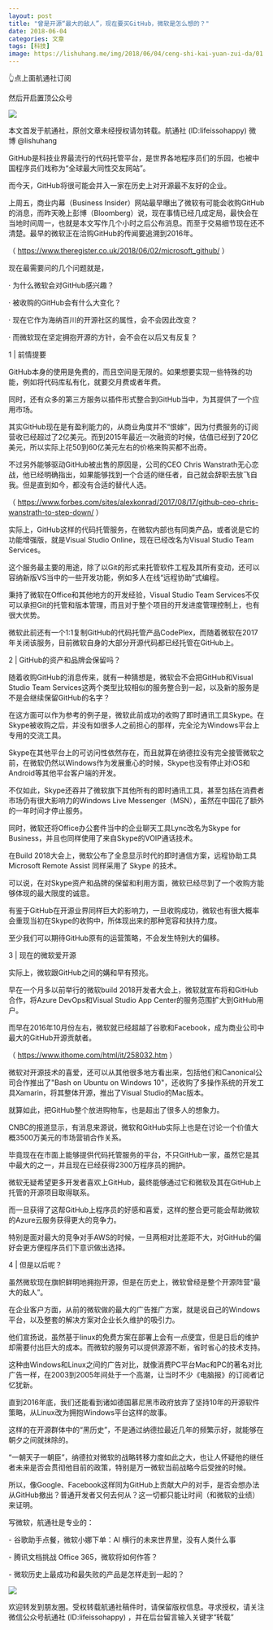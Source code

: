 ```yaml
---
layout: post
title: "曾是开源“最大的敌人”，现在要买GitHub，微软是怎么想的？"
date: 2018-06-04
categories: 文章
tags: [科技]
image: https://lishuhang.me/img/2018/06/04/ceng-shi-kai-yuan-zui-da/01.jpg
---
```


👆点上面航通社订阅

然后开启置顶公众号

![](https://mmbiz.qpic.cn/mmbiz_jpg/AdRKyBVLoHImmJ2v1icXCpw27nrulWUS6g7jmRUBHicg0Oa8NKwk1xUeGF4Cgd2eqicbGRzQ34qjZrq8cINB3m1dA/640?wx_fmt=jpeg)

本文首发于航通社，原创文章未经授权请勿转载。航通社 (ID:lifeissohappy) 微博 @lishuhang

GitHub是科技业界最流行的代码托管平台，是世界各地程序员们的乐园，也被中国程序员们戏称为“全球最大同性交友网站”。

而今天，GitHub将很可能会并入一家在历史上对开源最不友好的企业。

上周五，商业内幕（Business Insider）网站最早曝出了微软有可能会收购GitHub的消息，而昨天晚上彭博（Bloomberg）说，现在事情已经几成定局，最快会在当地时间周一，也就是本文写作几个小时之后公布消息。而至于交易细节现在还不清楚。最早的微软正在洽购GitHub的传闻要追溯到2016年。

（ https://www.theregister.co.uk/2018/06/02/microsoft_github/ ）

现在最需要问的几个问题就是，

· 为什么微软会对GitHub感兴趣？

· 被收购的GitHub会有什么大变化？

· 现在它作为海纳百川的开源社区的属性，会不会因此改变？

· 而微软现在坚定拥抱开源的方针，会不会在以后又有反复？

1 | 前情提要

GitHub本身的使用是免费的，而且空间是无限的。如果想要实现一些特殊的功能，例如将代码库私有化，就要交月费或者年费。

同时，还有众多的第三方服务以插件形式整合到GitHub当中，为其提供了一个应用市场。

其实GitHub现在是有盈利能力的，从商业角度并不“恨嫁”，因为付费服务的订阅营收已经超过了2亿美元。而到2015年最近一次融资的时候，估值已经到了20亿美元，所以实际上花50到60亿美元左右的价格来购买都不出奇。

不过另外能够驱动GitHub被出售的原因是，公司的CEO Chris Wanstrath无心恋战，他已经明确指出，如果能够找到一个合适的继任者，自己就会辞职去放飞自我。但是直到如今，都没有合适的替代人选。

（ https://www.forbes.com/sites/alexkonrad/2017/08/17/github-ceo-chris-wanstrath-to-step-down/ ）

实际上，GitHub这样的代码托管服务，在微软内部也有同类产品，或者说是它的功能增强版，就是Visual Studio Online，现在已经改名为Visual Studio Team Services。

这个服务最主要的用途，除了以Git的形式来托管软件工程及其所有变动，还可以容纳新版VS当中的一些开发功能，例如多人在线“远程协助”式编程。

秉持了微软在Office和其他地方的开发经验，Visual Studio Team Services不仅可以承担Git的托管和版本管理，而且对于整个项目的开发进度管理控制上，也有很大优势。

微软此前还有一个1:1复制GitHub的代码托管产品CodePlex，而随着微软在2017年关闭该服务，目前微软自身的大部分开源代码都已经托管在GitHub上。

2 | GitHub的资产和品牌会保留吗？

随着收购GitHub的消息传来，就有一种猜想是，微软会不会把GitHub和Visual Studio Team Services这两个类型比较相似的服务整合到一起，以及新的服务是不是会继续保留GitHub的名字？

在这方面可以作为参考的例子是，微软此前成功的收购了即时通讯工具Skype。在Skype被收购之后，并没有如很多人之前担心的那样，完全沦为Windows平台上专用的交流工具。

Skype在其他平台上的可访问性依然存在，而且就算在纳德拉没有完全接管微软之前，在微软仍然以Windows作为发展重心的时候，Skype也没有停止对iOS和Android等其他平台客户端的开发。

不仅如此，Skype还吞并了微软旗下其他所有的即时通讯工具，甚至包括在消费者市场仍有很大影响力的Windows Live Messenger（MSN），虽然在中国花了额外的一年时间才停止服务。

同时，微软还将Office办公套件当中的企业聊天工具Lync改名为Skype for Business，并且也同样使用了来自Skype的VOIP通话技术。

在Build 2018大会上，微软公布了全息显示时代的即时通信方案，远程协助工具 Microsoft Remote Assist 同样采用了 Skype 的技术。

可以说，在对Skype资产和品牌的保留和利用方面，微软已经尽到了一个收购方能够体现的最大限度的诚意。

有鉴于GitHub在开源业界同样巨大的影响力，一旦收购成功，微软也有很大概率会重现当初在Skype的收购中，所体现出来的那种宽容和扶持力度。

至少我们可以期待GitHub原有的运营策略，不会发生特别大的偏移。

3 | 现在的微软爱开源

实际上，微软跟GitHub之间的媾和早有预兆。

早在一个月多以前举行的微软build 2018开发者大会上，微软就宣布将和GitHub合作，将Azure DevOps和Visual Studio App Center的服务范围扩大到GitHub用户。

而早在2016年10月份左右，微软就已经超越了谷歌和Facebook，成为商业公司中最大的GitHub开源贡献者。

（ https://www.ithome.com/html/it/258032.htm ）

微软对开源技术的喜爱，还可以从其他很多地方看出来，包括他们和Canonical公司合作推出了"Bash on Ubuntu on Windows 10"，还收购了多操作系统的开发工具Xamarin，将其整体开源，推出了Visual Studio的Mac版本。

就算如此，把GitHub整个放进购物车，也是超出了很多人的想象力。

CNBC的报道显示，有消息来源说，微软和GitHub实际上也是在讨论一个价值大概3500万美元的市场营销合作关系。

毕竟现在在市面上能够提供代码托管服务的平台，不只GitHub一家，虽然它是其中最大的之一，并且现在已经获得2300万程序员的拥护。

微软无疑希望更多开发者喜欢上GitHub，最终能够通过它和微软及其在GitHub上托管的开源项目取得联系。

而一旦获得了这帮GitHub上程序员的好感和喜爱，这样的整合更可能会帮助微软的Azure云服务获得更大的竞争力。

特别是面对最大的竞争对手AWS的时候，一旦两相对比差距不大，对GitHub的偏好会更方便程序员们下意识做出选择。

4 | 但是以后呢？

虽然微软现在旗帜鲜明地拥抱开源，但是在历史上，微软曾经是整个开源阵营“最大的敌人”。

在企业客户方面，从前的微软做的最大的广告推广方案，就是说自己的Windows平台，以及整套的解决方案对企业长久维护的吸引力。

他们宣扬说，虽然基于linux的免费方案在部署上会有一点便宜，但是日后的维护却需要付出巨大的成本。而微软的服务可以提供源源不断，省时省心的技术支持。

这种由Windows和Linux之间的广告对比，就像消费PC平台Mac和PC的著名对比广告一样，在2003到2005年间处于一个高潮，让当时不少《电脑报》的订阅者记忆犹新。

直到2016年底，我们还能看到诸如德国慕尼黑市政府放弃了坚持10年的开源软件策略，从Linux改为拥抱Windows平台这样的故事。

这样的在开源群体中的“黑历史”，不是通过纳德拉最近几年的频繁示好，就能够在朝夕之间就抹除的。

“一朝天子一朝臣”，纳德拉对微软的战略转移力度如此之大，也让人怀疑他的继任者未来是否会贯彻他目前的政策，特别是万一微软当前战略今后受挫的时候。

所以，像Google、Facebook这样同为GitHub上贡献大户的对手，是否会想办法从GitHub撤出？普通开发者又何去何从？这一切都只能让时间（和微软的业绩）来证明。

写微软，航通社是专业的：

- 谷歌助手点餐，微软小娜下单：AI 横行的未来世界里，没有人类什么事

- 腾讯文档挑战 Office 365，微软将如何作答？

- 微软历史上最成功和最失败的产品是怎样走到一起的？

![](https://lishuhang.me/img/2018/06/04/ceng-shi-kai-yuan-zui-da/01.jpg)

欢迎转发到朋友圈。受权转载航通社稿件时，请保留版权信息。寻求授权，请关注微信公众号航通社 (ID:lifeissohappy) ，并在后台留言输入关键字“转载”